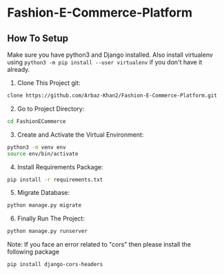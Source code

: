 
# Fashion-E-Commerce-Platform

## How To Setup
Make sure you have python3 and Django installed. Also install virtualenv using `python3 -m pip install --user virtualenv` if you don't have it already.

1. Clone This Project git:
```bash
clone https://github.com/Arbaz-Khan2/Fashion-E-Commerce-Platform.git
```
2. Go to Project Directory:
```bash
cd FashionECommerce
```
3. Create and Activate the Virtual Environment:
```bash
python3 -m venv env
source env/bin/activate
```
4. Install Requirements Package:
```bash
pip install -r requirements.txt
```
5. Migrate Database:
```bash
python manage.py migrate
```
6. Finally Run The Project:
```bash
python manage.py runserver
```
Note: If you face an error related to "cors" then please install the following package
```bash
pip install django-cors-headers
```
